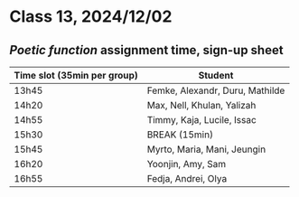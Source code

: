 # Class 13, 2024/12/02

## *Poetic function* assignment time, sign-up sheet

| Time slot (35min per group) | Student |
| -- | -------------- |
| 13h45 | Femke, Alexandr, Duru, Mathilde |
| 14h20 | Max, Nell, Khulan, Yalizah |
| 14h55 | Timmy, Kaja, Lucile, Issac |
| 15h30 | BREAK (15min) |
| 15h45 | Myrto, Maria, Mani, Jeungin |
| 16h20 | Yoonjin, Amy, Sam |
| 16h55 | Fedja, Andrei, Olya |

